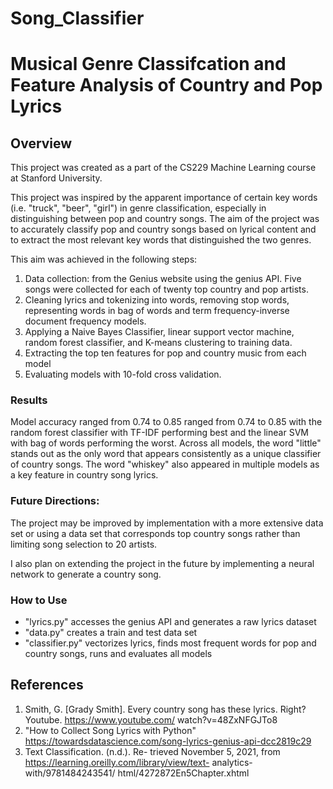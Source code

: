 # Song_Classifier

# Musical Genre Classifcation and Feature Analysis of Country and Pop Lyrics

## Overview

This project was created as a part of the CS229 Machine Learning course at Stanford University. 

This project was inspired by the apparent importance of certain key words (i.e. "truck", "beer", "girl")
in genre classification, especially in distinguishing between pop and country songs. The aim of the project was to
accurately classify pop and country songs based on lyrical content and to extract the most relevant key words that 
distinguished the two genres. 

This aim was achieved in the following steps: 
1. Data collection: from the Genius website using the genius API. Five songs were collected for each of twenty top country and pop artists.
2. Cleaning lyrics and tokenizing into words, removing stop words, representing words in bag of words and term frequency-inverse document frequency models. 
3. Applying a Naive Bayes Classifier, linear support vector machine, random forest classifier, and K-means clustering to training data. 
4. Extracting the top ten features for pop and country music from each model 
5. Evaluating models with 10-fold cross validation. 

### Results 
Model accuracy ranged from 0.74 to 0.85  ranged from 0.74 to 0.85 with the random forest classifier with TF-IDF performing best and the linear SVM with bag of words
performing the worst. 
Across all models, the word "little" stands out as the only word that appears consistently as a unique classifier of country songs. 
The word "whiskey" also appeared in multiple models as a key feature in country song lyrics. 

### Future Directions: 
The project may be improved by implementation with a more extensive data set or using a data set that corresponds top country songs rather than limiting song
selection to 20 artists. 

I also plan on extending the project in the future by implementing a neural network to generate a country song. 


### How to Use
- "lyrics.py" accesses the genius API and generates a raw lyrics dataset 
- "data.py" creates a train and test data set 
- "classifier.py" vectorizes lyrics, finds most frequent words for pop and country songs, runs and evaluates all models


## References
1. Smith, G. [Grady Smith]. Every country song has these lyrics. Right? Youtube. https://www.youtube.com/ watch?v=48ZxNFGJTo8
2. "How to Collect Song Lyrics with Python" https://towardsdatascience.com/song-lyrics-genius-api-dcc2819c29
3. Text Classification. (n.d.). Re- trieved November 5, 2021, from https://learning.oreilly.com/library/view/text- analytics-with/9781484243541/ html/4272872En5Chapter.xhtml
